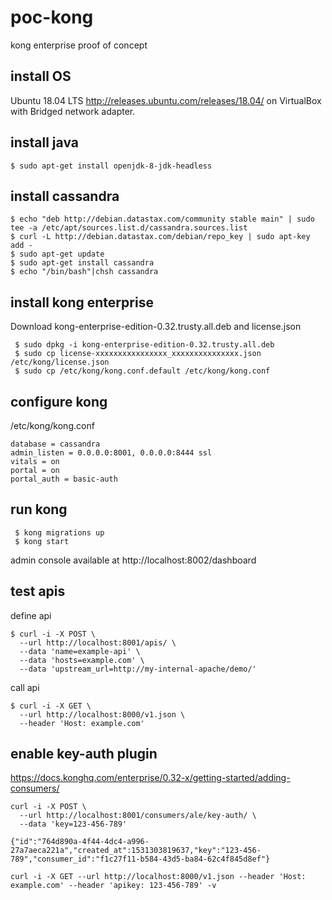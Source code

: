 # poc-kong
kong enterprise proof of concept

## install OS

Ubuntu 18.04 LTS http://releases.ubuntu.com/releases/18.04/ on VirtualBox with Bridged network adapter.

## install java

```
$ sudo apt-get install openjdk-8-jdk-headless
```

## install cassandra

```
$ echo "deb http://debian.datastax.com/community stable main" | sudo tee -a /etc/apt/sources.list.d/cassandra.sources.list
$ curl -L http://debian.datastax.com/debian/repo_key | sudo apt-key add -
$ sudo apt-get update
$ sudo apt-get install cassandra
$ echo "/bin/bash"|chsh cassandra
```

## install kong enterprise

Download kong-enterprise-edition-0.32.trusty.all.deb and license.json

```
 $ sudo dpkg -i kong-enterprise-edition-0.32.trusty.all.deb
 $ sudo cp license-xxxxxxxxxxxxxxxx_xxxxxxxxxxxxxxx.json /etc/kong/license.json
 $ sudo cp /etc/kong/kong.conf.default /etc/kong/kong.conf
```

## configure kong

/etc/kong/kong.conf
```
database = cassandra
admin_listen = 0.0.0.0:8001, 0.0.0.0:8444 ssl
vitals = on
portal = on
portal_auth = basic-auth
```
## run kong

```
 $ kong migrations up
 $ kong start
```
admin console available at http://localhost:8002/dashboard

## test apis

define api
```
$ curl -i -X POST \
  --url http://localhost:8001/apis/ \
  --data 'name=example-api' \
  --data 'hosts=example.com' \
  --data 'upstream_url=http://my-internal-apache/demo/'
```

call api
```
$ curl -i -X GET \
  --url http://localhost:8000/v1.json \
  --header 'Host: example.com'
```

## enable key-auth plugin

https://docs.konghq.com/enterprise/0.32-x/getting-started/adding-consumers/

```
curl -i -X POST \
  --url http://localhost:8001/consumers/ale/key-auth/ \
  --data 'key=123-456-789'
  
{"id":"764d890a-4f44-4dc4-a996-27a7aeca221a","created_at":1531303819637,"key":"123-456-789","consumer_id":"f1c27f11-b584-43d5-ba84-62c4f845d8ef"}
```

```
curl -i -X GET --url http://localhost:8000/v1.json --header 'Host: example.com' --header 'apikey: 123-456-789' -v
```
